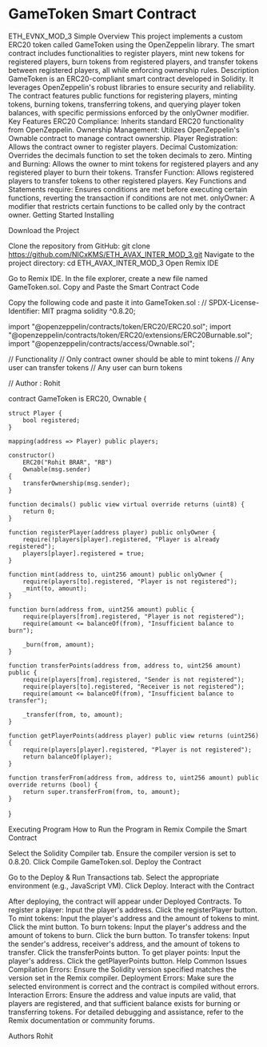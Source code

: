# GameToken Smart Contract
ETH_EVNX_MOD_3
Simple Overview
This project implements a custom ERC20 token called GameToken using the OpenZeppelin library. The smart contract includes functionalities to register players, mint new tokens for registered players, burn tokens from registered players, and transfer tokens between registered players, all while enforcing ownership rules.
Description
GameToken is an ERC20-compliant smart contract developed in Solidity. It leverages OpenZeppelin's robust libraries to ensure security and reliability. The contract features public functions for registering players, minting tokens, burning tokens, transferring tokens, and querying player token balances, with specific permissions enforced by the onlyOwner modifier.
Key Features
ERC20 Compliance: Inherits standard ERC20 functionality from OpenZeppelin.
Ownership Management: Utilizes OpenZeppelin's Ownable contract to manage contract ownership.
Player Registration: Allows the contract owner to register players.
Decimal Customization: Overrides the decimals function to set the token decimals to zero.
Minting and Burning: Allows the owner to mint tokens for registered players and any registered player to burn their tokens.
Transfer Function: Allows registered players to transfer tokens to other registered players.
Key Functions and Statements
require: Ensures conditions are met before executing certain functions, reverting the transaction if conditions are not met.
onlyOwner: A modifier that restricts certain functions to be called only by the contract owner.
Getting Started
Installing

Download the Project

Clone the repository from GitHub:
git clone https://github.com/NICxKMS/ETH_AVAX_INTER_MOD_3.git
Navigate to the project directory:
cd ETH_AVAX_INTER_MOD_3
Open Remix IDE

Go to Remix IDE.
In the file explorer, create a new file named GameToken.sol.
Copy and Paste the Smart Contract Code

Copy the following code and paste it into GameToken.sol :
// SPDX-License-Identifier: MIT
pragma solidity ^0.8.20;

import "@openzeppelin/contracts/token/ERC20/ERC20.sol";
import "@openzeppelin/contracts/token/ERC20/extensions/ERC20Burnable.sol";
import "@openzeppelin/contracts/access/Ownable.sol";

// Functionality
// Only contract owner should be able to mint tokens
// Any user can transfer tokens
// Any user can burn tokens

// Author : Rohit

contract GameToken is ERC20, Ownable {

    struct Player {
        bool registered;
    }

    mapping(address => Player) public players;

    constructor()
        ERC20("Rohit BRAR", "RB")
        Ownable(msg.sender)
    {
        transferOwnership(msg.sender);
    }

    function decimals() public view virtual override returns (uint8) {
        return 0;
    }

    function registerPlayer(address player) public onlyOwner {
        require(!players[player].registered, "Player is already registered");
        players[player].registered = true;
    }

    function mint(address to, uint256 amount) public onlyOwner {
        require(players[to].registered, "Player is not registered");
        _mint(to, amount);
    }

    function burn(address from, uint256 amount) public {
        require(players[from].registered, "Player is not registered");
        require(amount <= balanceOf(from), "Insufficient balance to burn");

        _burn(from, amount);
    }

    function transferPoints(address from, address to, uint256 amount) public {
        require(players[from].registered, "Sender is not registered");
        require(players[to].registered, "Receiver is not registered");
        require(amount <= balanceOf(from), "Insufficient balance to transfer");

        _transfer(from, to, amount);
    }

    function getPlayerPoints(address player) public view returns (uint256) {
        require(players[player].registered, "Player is not registered");
        return balanceOf(player);
    }

    function transferFrom(address from, address to, uint256 amount) public override returns (bool) {
        return super.transferFrom(from, to, amount);
    }
}


Executing Program
How to Run the Program in Remix
Compile the Smart Contract

Select the Solidity Compiler tab.
Ensure the compiler version is set to 0.8.20.
Click Compile GameToken.sol.
Deploy the Contract

Go to the Deploy & Run Transactions tab.
Select the appropriate environment (e.g., JavaScript VM).
Click Deploy.
Interact with the Contract

After deploying, the contract will appear under Deployed Contracts.
To register a player:
Input the player's address.
Click the registerPlayer button.
To mint tokens:
Input the player's address and the amount of tokens to mint.
Click the mint button.
To burn tokens:
Input the player's address and the amount of tokens to burn.
Click the burn button.
To transfer tokens:
Input the sender's address, receiver's address, and the amount of tokens to transfer.
Click the transferPoints button.
To get player points:
Input the player's address.
Click the getPlayerPoints button.
Help
Common Issues
Compilation Errors: Ensure the Solidity version specified matches the version set in the Remix compiler.
Deployment Errors: Make sure the selected environment is correct and the contract is compiled without errors.
Interaction Errors: Ensure the address and value inputs are valid, that players are registered, and that sufficient balance exists for burning or transferring tokens.
For detailed debugging and assistance, refer to the Remix documentation or community forums.

Authors
Rohit 
